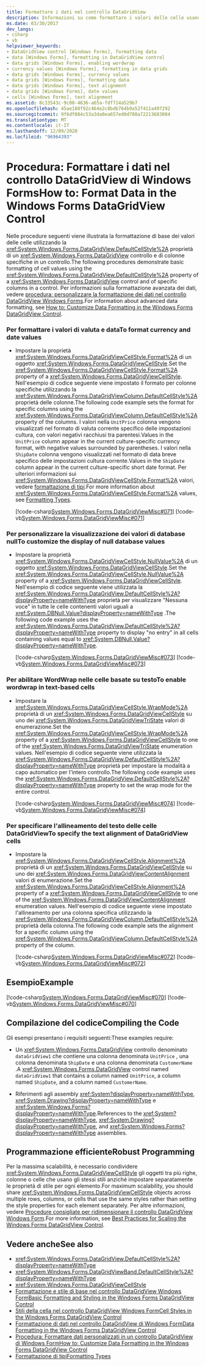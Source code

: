 ```yaml
---
title: Formattare i dati nel controllo DataGridView
description: Informazioni su come formattare i valori delle celle usando la proprietà DefaultCellStyle di un controllo Windows Forms DataGridView e di colonne specifiche in un controllo.
ms.date: 03/30/2017
dev_langs:
- csharp
- vb
helpviewer_keywords:
- DataGridView control [Windows Forms], formatting data
- data [Windows Forms], formatting in DataGridView control
- data grids [Windows Forms], enabling wordwrap
- currency values [Windows Forms], formatting in data grids
- data grids [Windows Forms], currency values
- data grids [Windows Forms], formatting data
- data grids [Windows Forms], text alignment
- data grids [Windows Forms], date values
- cells [Windows Forms], text alignment
ms.assetid: 8c33543c-9c08-4636-a65a-fdf714a529b7
ms.openlocfilehash: 45ae188f92c464e2c8bdb764b9a52f411a497292
ms.sourcegitcommit: 9f6df084c53a3da0ea657ed0d708a72213683084
ms.translationtype: MT
ms.contentlocale: it-IT
ms.lasthandoff: 12/09/2020
ms.locfileid: "96964393"
---
```

# <a name="how-to-format-data-in-the-windows-forms-datagridview-control"></a><span data-ttu-id="49ca4-103">Procedura: Formattare i dati nel controllo DataGridView di Windows Forms</span><span class="sxs-lookup"><span data-stu-id="49ca4-103">How to: Format Data in the Windows Forms DataGridView Control</span></span>

<span data-ttu-id="49ca4-104">Nelle procedure seguenti viene illustrata la formattazione di base dei valori delle celle utilizzando la <xref:System.Windows.Forms.DataGridView.DefaultCellStyle%2A> proprietà di un <xref:System.Windows.Forms.DataGridView> controllo e di colonne specifiche in un controllo.</span><span class="sxs-lookup"><span data-stu-id="49ca4-104">The following procedures demonstrate basic formatting of cell values using the <xref:System.Windows.Forms.DataGridView.DefaultCellStyle%2A> property of a <xref:System.Windows.Forms.DataGridView> control and of specific columns in a control.</span></span> <span data-ttu-id="49ca4-105">Per informazioni sulla formattazione avanzata dei dati, vedere [procedura: personalizzare la formattazione dei dati nel controllo DataGridView Windows Forms](how-to-customize-data-formatting-in-the-windows-forms-datagridview-control.md).</span><span class="sxs-lookup"><span data-stu-id="49ca4-105">For information about advanced data formatting, see [How to: Customize Data Formatting in the Windows Forms DataGridView Control](how-to-customize-data-formatting-in-the-windows-forms-datagridview-control.md).</span></span>  
  
### <a name="to-format-currency-and-date-values"></a><span data-ttu-id="49ca4-106">Per formattare i valori di valuta e data</span><span class="sxs-lookup"><span data-stu-id="49ca4-106">To format currency and date values</span></span>  
  
- <span data-ttu-id="49ca4-107">Impostare la proprietà <xref:System.Windows.Forms.DataGridViewCellStyle.Format%2A> di un oggetto <xref:System.Windows.Forms.DataGridViewCellStyle>.</span><span class="sxs-lookup"><span data-stu-id="49ca4-107">Set the <xref:System.Windows.Forms.DataGridViewCellStyle.Format%2A> property of a <xref:System.Windows.Forms.DataGridViewCellStyle>.</span></span> <span data-ttu-id="49ca4-108">Nell'esempio di codice seguente viene impostato il formato per colonne specifiche utilizzando la <xref:System.Windows.Forms.DataGridViewColumn.DefaultCellStyle%2A> proprietà delle colonne.</span><span class="sxs-lookup"><span data-stu-id="49ca4-108">The following code example sets the format for specific columns using the <xref:System.Windows.Forms.DataGridViewColumn.DefaultCellStyle%2A> property of the columns.</span></span> <span data-ttu-id="49ca4-109">I valori nella `UnitPrice` colonna vengono visualizzati nel formato di valuta corrente specifico delle impostazioni cultura, con valori negativi racchiusi tra parentesi.</span><span class="sxs-lookup"><span data-stu-id="49ca4-109">Values in the `UnitPrice` column appear in the current culture-specific currency format, with negative values surrounded by parentheses.</span></span> <span data-ttu-id="49ca4-110">I valori nella `ShipDate` colonna vengono visualizzati nel formato di data breve specifico delle impostazioni cultura corrente.</span><span class="sxs-lookup"><span data-stu-id="49ca4-110">Values in the `ShipDate` column appear in the current culture-specific short date format.</span></span> <span data-ttu-id="49ca4-111">Per ulteriori informazioni sui <xref:System.Windows.Forms.DataGridViewCellStyle.Format%2A> valori, vedere [formattazione di tipi](/dotnet/standard/base-types/formatting-types).</span><span class="sxs-lookup"><span data-stu-id="49ca4-111">For more information about <xref:System.Windows.Forms.DataGridViewCellStyle.Format%2A> values, see [Formatting Types](/dotnet/standard/base-types/formatting-types).</span></span>  
  
     [!code-csharp[System.Windows.Forms.DataGridViewMisc#071](~/samples/snippets/csharp/VS_Snippets_Winforms/System.Windows.Forms.DataGridViewMisc/CS/datagridviewmisc.cs#071)]
     [!code-vb[System.Windows.Forms.DataGridViewMisc#071](~/samples/snippets/visualbasic/VS_Snippets_Winforms/System.Windows.Forms.DataGridViewMisc/VB/datagridviewmisc.vb#071)]  
  
### <a name="to-customize-the-display-of-null-database-values"></a><span data-ttu-id="49ca4-112">Per personalizzare la visualizzazione dei valori di database null</span><span class="sxs-lookup"><span data-stu-id="49ca4-112">To customize the display of null database values</span></span>  
  
- <span data-ttu-id="49ca4-113">Impostare la proprietà <xref:System.Windows.Forms.DataGridViewCellStyle.NullValue%2A> di un oggetto <xref:System.Windows.Forms.DataGridViewCellStyle>.</span><span class="sxs-lookup"><span data-stu-id="49ca4-113">Set the <xref:System.Windows.Forms.DataGridViewCellStyle.NullValue%2A> property of a <xref:System.Windows.Forms.DataGridViewCellStyle>.</span></span> <span data-ttu-id="49ca4-114">Nell'esempio di codice seguente viene utilizzata la <xref:System.Windows.Forms.DataGridView.DefaultCellStyle%2A?displayProperty=nameWithType> proprietà per visualizzare "Nessuna voce" in tutte le celle contenenti valori uguali a <xref:System.DBNull.Value?displayProperty=nameWithType> .</span><span class="sxs-lookup"><span data-stu-id="49ca4-114">The following code example uses the <xref:System.Windows.Forms.DataGridView.DefaultCellStyle%2A?displayProperty=nameWithType> property to display "no entry" in all cells containing values equal to <xref:System.DBNull.Value?displayProperty=nameWithType>.</span></span>  
  
     [!code-csharp[System.Windows.Forms.DataGridViewMisc#073](~/samples/snippets/csharp/VS_Snippets_Winforms/System.Windows.Forms.DataGridViewMisc/CS/datagridviewmisc.cs#073)]
     [!code-vb[System.Windows.Forms.DataGridViewMisc#073](~/samples/snippets/visualbasic/VS_Snippets_Winforms/System.Windows.Forms.DataGridViewMisc/VB/datagridviewmisc.vb#073)]  
  
### <a name="to-enable-wordwrap-in-text-based-cells"></a><span data-ttu-id="49ca4-115">Per abilitare WordWrap nelle celle basate su testo</span><span class="sxs-lookup"><span data-stu-id="49ca4-115">To enable wordwrap in text-based cells</span></span>  
  
- <span data-ttu-id="49ca4-116">Impostare la <xref:System.Windows.Forms.DataGridViewCellStyle.WrapMode%2A> proprietà di un <xref:System.Windows.Forms.DataGridViewCellStyle> su uno dei <xref:System.Windows.Forms.DataGridViewTriState> valori di enumerazione.</span><span class="sxs-lookup"><span data-stu-id="49ca4-116">Set the <xref:System.Windows.Forms.DataGridViewCellStyle.WrapMode%2A> property of a <xref:System.Windows.Forms.DataGridViewCellStyle> to one of the <xref:System.Windows.Forms.DataGridViewTriState> enumeration values.</span></span> <span data-ttu-id="49ca4-117">Nell'esempio di codice seguente viene utilizzata la <xref:System.Windows.Forms.DataGridView.DefaultCellStyle%2A?displayProperty=nameWithType> proprietà per impostare la modalità a capo automatico per l'intero controllo.</span><span class="sxs-lookup"><span data-stu-id="49ca4-117">The following code example uses the <xref:System.Windows.Forms.DataGridView.DefaultCellStyle%2A?displayProperty=nameWithType> property to set the wrap mode for the entire control.</span></span>  
  
     [!code-csharp[System.Windows.Forms.DataGridViewMisc#074](~/samples/snippets/csharp/VS_Snippets_Winforms/System.Windows.Forms.DataGridViewMisc/CS/datagridviewmisc.cs#074)]
     [!code-vb[System.Windows.Forms.DataGridViewMisc#074](~/samples/snippets/visualbasic/VS_Snippets_Winforms/System.Windows.Forms.DataGridViewMisc/VB/datagridviewmisc.vb#074)]  
  
### <a name="to-specify-the-text-alignment-of-datagridview-cells"></a><span data-ttu-id="49ca4-118">Per specificare l'allineamento del testo delle celle DataGridView</span><span class="sxs-lookup"><span data-stu-id="49ca4-118">To specify the text alignment of DataGridView cells</span></span>  
  
- <span data-ttu-id="49ca4-119">Impostare la <xref:System.Windows.Forms.DataGridViewCellStyle.Alignment%2A> proprietà di un <xref:System.Windows.Forms.DataGridViewCellStyle> su uno dei <xref:System.Windows.Forms.DataGridViewContentAlignment> valori di enumerazione.</span><span class="sxs-lookup"><span data-stu-id="49ca4-119">Set the <xref:System.Windows.Forms.DataGridViewCellStyle.Alignment%2A> property of a <xref:System.Windows.Forms.DataGridViewCellStyle> to one of the <xref:System.Windows.Forms.DataGridViewContentAlignment> enumeration values.</span></span> <span data-ttu-id="49ca4-120">Nell'esempio di codice seguente viene impostato l'allineamento per una colonna specifica utilizzando la <xref:System.Windows.Forms.DataGridViewColumn.DefaultCellStyle%2A> proprietà della colonna.</span><span class="sxs-lookup"><span data-stu-id="49ca4-120">The following code example sets the alignment for a specific column using the <xref:System.Windows.Forms.DataGridViewColumn.DefaultCellStyle%2A> property of the column.</span></span>  
  
     [!code-csharp[System.Windows.Forms.DataGridViewMisc#072](~/samples/snippets/csharp/VS_Snippets_Winforms/System.Windows.Forms.DataGridViewMisc/CS/datagridviewmisc.cs#072)]
     [!code-vb[System.Windows.Forms.DataGridViewMisc#072](~/samples/snippets/visualbasic/VS_Snippets_Winforms/System.Windows.Forms.DataGridViewMisc/VB/datagridviewmisc.vb#072)]  
  
## <a name="example"></a><span data-ttu-id="49ca4-121">Esempio</span><span class="sxs-lookup"><span data-stu-id="49ca4-121">Example</span></span>  

 [!code-csharp[System.Windows.Forms.DataGridViewMisc#070](~/samples/snippets/csharp/VS_Snippets_Winforms/System.Windows.Forms.DataGridViewMisc/CS/datagridviewmisc.cs#070)]
 [!code-vb[System.Windows.Forms.DataGridViewMisc#070](~/samples/snippets/visualbasic/VS_Snippets_Winforms/System.Windows.Forms.DataGridViewMisc/VB/datagridviewmisc.vb#070)]  
  
## <a name="compiling-the-code"></a><span data-ttu-id="49ca4-122">Compilazione del codice</span><span class="sxs-lookup"><span data-stu-id="49ca4-122">Compiling the Code</span></span>  

 <span data-ttu-id="49ca4-123">Gli esempi presentano i requisiti seguenti:</span><span class="sxs-lookup"><span data-stu-id="49ca4-123">These examples require:</span></span>  
  
- <span data-ttu-id="49ca4-124">Un <xref:System.Windows.Forms.DataGridView> controllo denominato `dataGridView1` che contiene una colonna denominata `UnitPrice` , una colonna denominata `ShipDate` e una colonna denominata `CustomerName` .</span><span class="sxs-lookup"><span data-stu-id="49ca4-124">A <xref:System.Windows.Forms.DataGridView> control named `dataGridView1` that contains a column named `UnitPrice`, a column named `ShipDate`, and a column named `CustomerName`.</span></span>  
  
- <span data-ttu-id="49ca4-125">Riferimenti agli assembly <xref:System?displayProperty=nameWithType>, <xref:System.Drawing?displayProperty=nameWithType> e <xref:System.Windows.Forms?displayProperty=nameWithType>.</span><span class="sxs-lookup"><span data-stu-id="49ca4-125">References to the <xref:System?displayProperty=nameWithType>, <xref:System.Drawing?displayProperty=nameWithType>, and <xref:System.Windows.Forms?displayProperty=nameWithType> assemblies.</span></span>  
  
## <a name="robust-programming"></a><span data-ttu-id="49ca4-126">Programmazione efficiente</span><span class="sxs-lookup"><span data-stu-id="49ca4-126">Robust Programming</span></span>  

 <span data-ttu-id="49ca4-127">Per la massima scalabilità, è necessario condividere <xref:System.Windows.Forms.DataGridViewCellStyle> gli oggetti tra più righe, colonne o celle che usano gli stessi stili anziché impostare separatamente le proprietà di stile per ogni elemento.</span><span class="sxs-lookup"><span data-stu-id="49ca4-127">For maximum scalability, you should share <xref:System.Windows.Forms.DataGridViewCellStyle> objects across multiple rows, columns, or cells that use the same styles rather than setting the style properties for each element separately.</span></span> <span data-ttu-id="49ca4-128">Per altre informazioni, vedere [Procedure consigliate per ridimensionare il controllo DataGridView Windows Form](best-practices-for-scaling-the-windows-forms-datagridview-control.md).</span><span class="sxs-lookup"><span data-stu-id="49ca4-128">For more information, see [Best Practices for Scaling the Windows Forms DataGridView Control](best-practices-for-scaling-the-windows-forms-datagridview-control.md).</span></span>  
  
## <a name="see-also"></a><span data-ttu-id="49ca4-129">Vedere anche</span><span class="sxs-lookup"><span data-stu-id="49ca4-129">See also</span></span>

- <xref:System.Windows.Forms.DataGridView.DefaultCellStyle%2A?displayProperty=nameWithType>
- <xref:System.Windows.Forms.DataGridViewBand.DefaultCellStyle%2A?displayProperty=nameWithType>
- <xref:System.Windows.Forms.DataGridViewCellStyle>
- [<span data-ttu-id="49ca4-130">Formattazione e stile di base nel controllo DataGridView Windows Form</span><span class="sxs-lookup"><span data-stu-id="49ca4-130">Basic Formatting and Styling in the Windows Forms DataGridView Control</span></span>](basic-formatting-and-styling-in-the-windows-forms-datagridview-control.md)
- [<span data-ttu-id="49ca4-131">Stili della cella nel controllo DataGridView Windows Form</span><span class="sxs-lookup"><span data-stu-id="49ca4-131">Cell Styles in the Windows Forms DataGridView Control</span></span>](cell-styles-in-the-windows-forms-datagridview-control.md)
- [<span data-ttu-id="49ca4-132">Formattazione di dati nel controllo DataGridView di Windows Form</span><span class="sxs-lookup"><span data-stu-id="49ca4-132">Data Formatting in the Windows Forms DataGridView Control</span></span>](data-formatting-in-the-windows-forms-datagridview-control.md)
- [<span data-ttu-id="49ca4-133">Procedura: Formattare dati personalizzati in un controllo DataGridView di Windows Form</span><span class="sxs-lookup"><span data-stu-id="49ca4-133">How to: Customize Data Formatting in the Windows Forms DataGridView Control</span></span>](how-to-customize-data-formatting-in-the-windows-forms-datagridview-control.md)
- [<span data-ttu-id="49ca4-134">Formattazione di tipi</span><span class="sxs-lookup"><span data-stu-id="49ca4-134">Formatting Types</span></span>](/dotnet/standard/base-types/formatting-types)
